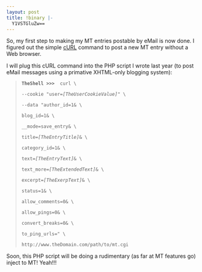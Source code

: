 ```yaml
---
layout: post
title: !binary |-
  Y1VSTGluZw==
---
```

<p>So, my first step to making my MT entries postable by eMail is now done. I figured out the simple <a href="http://curl.haxx.se/">cURL</a> command to post a new MT entry without a Web browser.</p>
<!--more-->
<p>I will plug this cURL command into the PHP script I wrote last year (to post eMail messages using a primative XHTML-only blogging system):</p>

<blockquote><code><strong>TheShell &gt;&gt;&gt;</strong>  curl \<br /> 
--cookie "user=<em>[TheUserCookieValue]</em>" \<br /> 
--data "author_id=1& \<br />
blog_id=1& \<br >
__mode=save_entry& \<br />
title=<em>[TheEntryTitle]</em>& \<br />
category_id=1& \<br />
text=<em>[TheEntryText]</em>& \<br />
text_more=<em>[TheExtendedText]</em>& \<br />
excerpt=<em>[TheExerpText]</em>& \<br />
status=1& \<br />
allow_comments=0& \<br />
allow_pings=0& \<br />
convert_breaks=0& \<br />
to_ping_urls=" \<br /> 
http://www.theDomain.com/path/to/mt.cgi</code></blockquote>

<p>Soon, this PHP script will be doing a rudimentary (as far at MT features go) inject to MT! Yeah!!!</p>
